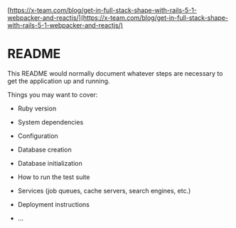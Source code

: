 [https://x-team.com/blog/get-in-full-stack-shape-with-rails-5-1-webpacker-and-reactjs/](https://x-team.com/blog/get-in-full-stack-shape-with-rails-5-1-webpacker-and-reactjs/)

# README

This README would normally document whatever steps are necessary to get the
application up and running.

Things you may want to cover:

- Ruby version

- System dependencies

- Configuration

- Database creation

- Database initialization

- How to run the test suite

- Services (job queues, cache servers, search engines, etc.)

- Deployment instructions

- ...

